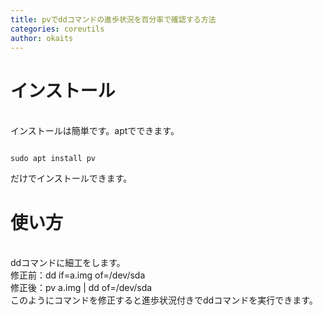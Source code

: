 ```yaml
---
title: pvでddコマンドの進歩状況を百分率で確認する方法
categories: coreutils
author: okaits
---
```

<h1>インストール</h1>
<br>
インストールは簡単です。aptでできます。<br>
<pre class="prettyprint"><code class="prettyprint">
sudo apt install pv
</code></pre>
だけでインストールできます。<br>
<h1>使い方</h1>
<br>
ddコマンドに細工をします。<br>
修正前：dd if=a.img of=/dev/sda<br>
修正後：pv a.img | dd of=/dev/sda<br>
このようにコマンドを修正すると進歩状況付きでddコマンドを実行できます。
